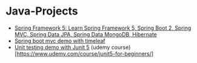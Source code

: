 # Java-Projects
- [Spring Framework 5: Learn Spring Framework 5, Spring Boot 2, Spring MVC, Spring Data JPA, Spring Data MongoDB, Hibernate](https://www.udemy.com/course/spring-framework-5-beginner-to-guru/)
- [Spring boot mvc demo with timeleaf](https://github.com/pedrogfleming/Java-Projects/tree/main/webApp)
- [Unit testing demo with Junit 5](https://github.com/pedrogfleming/Java-Projects/tree/main/HealthyCoderApp/src/test/java/com/healthycoderapp)  (udemy course)[https://www.udemy.com/course/junit5-for-beginners/]
